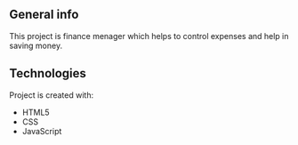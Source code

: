 ## General info
This project is finance menager which helps to control expenses and help in saving money.

## Technologies
Project is created with:
* HTML5
* CSS
* JavaScript
